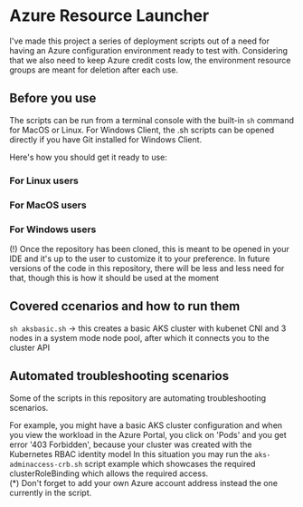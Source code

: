 # Azure Resource Launcher
I've made this project a series of deployment scripts out of a need for having an Azure configuration environment ready to test with.
Considering that we also need to keep Azure credit costs low, the environment resource groups are meant for deletion after each use.

## Before you use
The scripts can be run from a terminal console with the built-in `sh` command for MacOS or Linux.
For Windows Client, the .sh scripts can be opened directly if you have Git installed for Windows Client.

Here's how you should get it ready to use:

### For Linux users

### For MacOS users

### For Windows users

(!) Once the repository has been cloned, this is meant to be opened in your IDE and it's up to the user to customize it to your preference. In future versions of the code in this repository, there will be less and less need for that, though this is how it should be used at the moment

## Covered ccenarios and how to run them

`sh aksbasic.sh` -> this creates a basic AKS cluster with kubenet CNI and 3 nodes in a system mode node pool, after which it connects you to the cluster API

## Automated troubleshooting scenarios
Some of the scripts in this repository are automating troubleshooting scenarios.

For example, you might have a basic AKS cluster configuration and when you view the workload in the Azure Portal, you click on 'Pods' and you get error '403 Forbidden', because your cluster was created with the Kubernetes RBAC identity model 
In this situation you may run the `aks-adminaccess-crb.sh` script example which showcases the required clusterRoleBinding which allows the required access. \
(*) Don't forget to add your own Azure account address instead the one currently in the script.
